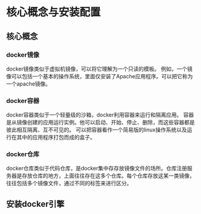 # 核心概念与安装配置
## 核心概念
### docker镜像
docker镜像类似于虚拟机镜像，可以将它理解为一个只读的模板。
例如，一个镜像可以包括一个基本的操作系统，里面仅安装了Apache应用程序。可以把它称为一个apache镜像。
### docker容器
docker容器类似于一个轻量级的沙箱，docker利用容器来运行和隔离应用。
容器是从镜像创建的应用运行实例。他可以启动、开始、停止、删除，而这些容器都是彼此相互隔离、互不可见的。
可以把容器看作一个简易版的linux操作系统以及运行在其中的应用程序打包而成的盒子。
### docker仓库
docker仓库类似于代码仓库，是docker集中存存放镜像文件的场所。仓库注册服务器是存放仓库的地方，上面往往存在这多个仓库。每个仓库存放这某一类镜像，往往包括多个镜像文件，通过不同的标签来进行区分。
## 安装docker引擎